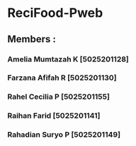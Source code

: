 # ReciFood-Pweb
## Members :
### Amelia Mumtazah K [5025201128]
### Farzana Afifah R [5025201130]
### Rahel Cecilia P [5025201155]
### Raihan Farid [5025201141]
### Rahadian Suryo P [5025201149]
